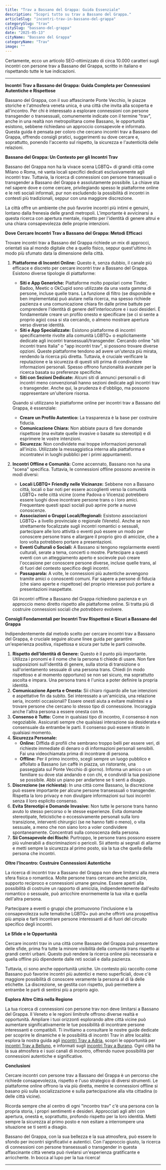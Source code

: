 ```yaml
---
title: "Trav a Bassano del Grappa: Guida Essenziale"
description: "Scopri tutto su trav a Bassano del Grappa."
articleSlug: "incontri-trav-in-bassano-del-grappa" 
categorySlug: "trav"
citySlug: "bassano-del-grappa"
date: "2025-05-13"
cityName: "Bassano del Grappa"
categoryName: "Trav"
image: ""
---
```


Certamente, ecco un articolo SEO-ottimizzato di circa 10.000 caratteri sugli incontri con persone trav a Bassano del Grappa, scritto in italiano e rispettando tutte le tue indicazioni.

---

**Incontri Trav a Bassano del Grappa: Guida Completa per Connessioni Autentiche e Rispettose**

Bassano del Grappa, con il suo affascinante Ponte Vecchio, le piazze storiche e l'atmosfera veneta unica, è una città che invita alla scoperta e all'incontro. Per chi è interessato a esplorare connessioni con persone transgender o transessuali, comunemente indicate con il termine "trav", anche in una realtà non metropolitana come Bassano, le opportunità esistono, sebbene richiedano un approccio consapevole e informato. Questa guida è pensata per coloro che cercano incontri trav a Bassano del Grappa, offrendo consigli pratici, suggerimenti su dove cercare e, soprattutto, ponendo l'accento sul rispetto, la sicurezza e l'autenticità delle relazioni.

**Bassano del Grappa: Un Contesto per gli Incontri Trav**

Bassano del Grappa non ha la vivace scena LGBTQ+ di grandi città come Milano o Roma, né vanta locali specifici dedicati esclusivamente agli incontri trav. Tuttavia, la ricerca di connessioni con persone transessuali o transgender a Bassano del Grappa è assolutamente possibile. La chiave sta nel sapere dove e come cercare, privilegiando spesso le piattaforme online e le reti sociali informali, pur non escludendo la possibilità di incontri in contesti più tradizionali, seppur con una maggiore discrezione.

La città offre un ambiente che può favorire incontri più intimi e genuini, lontano dalla frenesia delle grandi metropoli. L'importante è avvicinarsi a questa ricerca con apertura mentale, rispetto per l'identità di genere altrui e una chiara consapevolezza delle proprie intenzioni.

**Dove Cercare Incontri Trav a Bassano del Grappa: Metodi Efficaci**

Trovare incontri trav a Bassano del Grappa richiede un mix di approcci, orientati sia al mondo digitale che a quello fisico, seppur quest'ultimo in modo più sfumato data la dimensione della città.

1.  **Piattaforme di Incontri Online:**
    Questo è, senza dubbio, il canale più efficace e discreto per cercare incontri trav a Bassano del Grappa. Esistono diverse tipologie di piattaforme:
    *   **Siti e App Generiche:** Piattaforme molto popolari come Tinder, Badoo, Meetic o OkCupid sono utilizzate da una vasta gamma di persone, incluse quelle trans. La funzione di filtro (se disponibile e ben implementata) può aiutare nella ricerca, ma spesso richiede pazienza e una comunicazione chiara fin dalle prime battute per comprendere l'identità di genere dell'interlocutore e i suoi desideri. È fondamentale creare un profilo onesto e specificare (se ci si sente a proprio agio) cosa si sta cercando, o almeno mostrare apertura verso diverse identità.
    *   **Siti e App Specializzate:** Esistono piattaforme di incontri specificamente rivolte alla comunità LGBTQ+ o esplicitamente dedicate agli incontri transessuali/transgender. Cercando online "siti incontri trans Italia" o "app incontri trav", si possono trovare diverse opzioni. Queste piattaforme tendono ad avere un'utenza più mirata, rendendo la ricerca più diretta. Tuttavia, è cruciale verificare la reputazione e la sicurezza di questi siti prima di condividere informazioni personali. Spesso offrono funzionalità avanzate per la ricerca basata su preferenze specifiche.
    *   **Siti con Sezioni Dedicate:** Alcuni siti di annunci personali o di incontri meno convenzionali hanno sezioni dedicate agli incontri trav o transgender. Anche qui, la prudenza è d'obbligo, ma possono rappresentare un'ulteriore risorsa.

    Quando si utilizzano le piattaforme online per incontri trav a Bassano del Grappa, è essenziale:
    *   **Creare un Profilo Autentico:** La trasparenza è la base per costruire fiducia.
    *   **Comunicazione Chiara:** Non abbiate paura di fare domande rispettose (ma evitate quelle invasive o basate su stereotipi) e di esprimere le vostre intenzioni.
    *   **Sicurezza:** Non condividete mai troppe informazioni personali all'inizio. Utilizzate la messaggistica interna alla piattaforma e incontratevi in luoghi pubblici per i primi appuntamenti.

2.  **Incontri Offline e Comunità:**
    Come accennato, Bassano non ha una "scena" specifica. Tuttavia, le connessioni offline possono avvenire in modi diversi:
    *   **Locali LGBTQ+ Friendly nelle Vicinanze:** Sebbene non a Bassano città, locali o bar noti per essere accoglienti verso la comunità LGBTQ+ nelle città vicine (come Padova o Vicenza) potrebbero essere luoghi dove incontrare persone trans o i loro amici. Frequentare questi spazi sociali può aprire porte a nuove conoscenze.
    *   **Associazioni o Gruppi Locali/Regionali:** Esistono associazioni LGBTQ+ a livello provinciale o regionale (Veneto). Anche se non strettamente focalizzate sugli incontri romantici o sessuali, partecipare alle loro attività o eventi può essere un modo per conoscere persone trans e allargare il proprio giro di amicizie, che a loro volta potrebbero portare a presentazioni.
    *   **Eventi Culturali o Sociali:** A Bassano si tengono regolarmente eventi culturali, serate a tema, concerti o mostre. Partecipare a questi eventi con un atteggiamento aperto e socievole può creare l'occasione per conoscere persone diverse, incluse quelle trans, al di fuori del contesto specifico degli incontri.
    *   **Passaparola:** A volte, le connessioni più autentiche avvengono tramite amici o conoscenti comuni. Far sapere a persone di fiducia (che siano aperte e rispettose) del proprio interesse può portare a presentazioni inaspettate.

    Gli incontri offline a Bassano del Grappa richiedono pazienza e un approccio meno diretto rispetto alle piattaforme online. Si tratta più di costruire connessioni sociali che *potrebbero* evolvere.

**Consigli Fondamentali per Incontri Trav Rispettosi e Sicuri a Bassano del Grappa**

Indipendentemente dal metodo scelto per cercare incontri trav a Bassano del Grappa, è cruciale seguire alcune linee guida per garantire un'esperienza positiva, rispettosa e sicura per tutte le parti coinvolte.

1.  **Rispetto dell'Identità di Genere:** Questo è il punto più importante. Utilizza i pronomi e il nome che la persona ti chiede di usare. Non fare supposizioni sull'identità di genere, sulla storia di transizione o sull'orientamento sessuale di una persona trans. Chiedi (in modo rispettoso e al momento opportuno) se non sei sicuro, ma soprattutto ascolta e impara. Una persona trans è l'unica a poter definire la propria identità.
2.  **Comunicazione Aperta e Onesta:** Sii chiaro riguardo alle tue intenzioni e aspettative fin da subito. Sei interessato a un'amicizia, una relazione seria, incontri occasionali? Essere onesti aiuta a evitare malintesi e a trovare persone che cercano lo stesso tipo di connessione. Incoraggia anche l'altra persona a essere onesta con te.
3.  **Consenso è Tutto:** Come in qualsiasi tipo di incontro, il consenso è non negoziabile. Assicurati sempre che qualsiasi interazione sia desiderata e consensuale da entrambe le parti. Il consenso può essere ritirato in qualsiasi momento.
4.  **Sicurezza Personale:**
    *   **Online:** Diffida di profili che sembrano troppo belli per essere veri, di richieste immediate di denaro o di informazioni personali sensibili. Fai una videochiamata prima di incontrare di persona.
    *   **Offline:** Per il primo incontro, scegli sempre un luogo pubblico e affollato a Bassano (un caffè in piazza, un ristorante, una passeggiata sul Ponte Vecchio di giorno). Informa un amico o un familiare su dove stai andando e con chi, e condividi la tua posizione se possibile. Abbi un piano per andartene se ti senti a disagio.
5.  **Discrezione (se richiesta):** In una città come Bassano, la discrezione può essere importante per alcune persone transessuali o transgender. Rispetta la loro privacy e non divulgare informazioni sui tuoi incontri senza il loro esplicito consenso.
6.  **Evita Stereotipi e Domande Invasive:** Non tutte le persone trans hanno avuto lo stesso percorso o le stesse esperienze. Evita domande stereotipate, feticistiche o eccessivamente personali sulla loro transizione, interventi chirurgici (se ne hanno fatti o meno), o vita sessuale, a meno che non siano loro a voler condividere spontaneamente. Concentrati sulla conoscenza della persona.
7.  **Sii Consapevole dei Rischi:** Purtroppo, le persone trans possono essere più vulnerabili a discriminazioni o pericoli. Sii attento ai segnali di allarme e metti sempre la sicurezza al primo posto, sia la tua che quella della persona che incontri.

**Oltre l'Incontro: Costruire Connessioni Autentiche**

La ricerca di incontri trav a Bassano del Grappa non deve limitarsi alla mera sfera fisica o romantica. Molte persone trans cercano anche amicizie, supporto reciproco e connessioni umane genuine. Essere aperti alla possibilità di costruire un rapporto di amicizia, indipendentemente dall'esito romantico o sessuale, può arricchire enormemente la tua vita e quella dell'altra persona.

Partecipare a eventi o gruppi che promuovono l'inclusione e la consapevolezza sulle tematiche LGBTQ+ può anche offrirti una prospettiva più ampia e farti incontrare persone interessanti al di fuori del circuito specifico degli incontri.

**Le Sfide e le Opportunità**

Cercare incontri trav in una città come Bassano del Grappa può presentare delle sfide, prima fra tutte la minore visibilità della comunità trans rispetto ai grandi centri urbani. Questo può rendere la ricerca online più necessaria e quella offline più dipendente dalle reti sociali e dalla pazienza.

Tuttavia, ci sono anche opportunità uniche. Un contesto più raccolto come Bassano può favorire incontri più autentici e meno superficiali, dove c'è maggiore possibilità di conoscere veramente la persona al di là delle etichette. La discrezione, se gestita con rispetto, può permettere a entrambe le parti di sentirsi più a proprio agio.

**Esplora Altre Città nella Regione**

La tua ricerca di connessioni con persone trav non deve limitarsi a Bassano del Grappa. Il Veneto e le regioni limitrofe offrono diverse realtà e opportunità. Ampliare i tuoi orizzonti esplorando altre città vicine può aumentare significativamente le tue possibilità di incontrare persone interessanti e compatibili. Ti invitiamo a consultare le nostre guide dedicate per scoprire le dinamiche e le possibilità di incontri Trav in altre località: esplora la nostra guida agli [incontri Trav a Adria](/adria/trav/incontri-trav-in-adria), scopri le opportunità per [incontri Trav a Belluno](/belluno/trav/incontri-trav-in-belluno), e informati sugli [incontri Trav a Burano](/burano/trav/incontri-trav-in-burano). Ogni città ha la sua atmosfera e i suoi canali di incontro, offrendo nuove possibilità per connessioni autentiche e significative.

**Conclusioni**

Cercare incontri con persone trav a Bassano del Grappa è un percorso che richiede consapevolezza, rispetto e l'uso strategico di diversi strumenti. Le piattaforme online offrono la via più diretta, mentre le connessioni offline si basano più sulla socializzazione e sulla partecipazione alla vita cittadina (o delle città vicine).

Ricorda sempre che al centro di ogni "incontro trav" c'è una persona con la propria storia, i propri sentimenti e desideri. Approcciati agli altri con apertura, onestà e, soprattutto, profondo rispetto per la loro identità. Metti sempre la sicurezza al primo posto e non esitare a interrompere una situazione se ti senti a disagio.

Bassano del Grappa, con la sua bellezza e la sua atmosfera, può essere lo sfondo per incontri significativi e autentici. Con l'approccio giusto, la ricerca di connessioni con persone transessuali o transgender in questa affascinante città veneta può rivelarsi un'esperienza gratificante e arricchente. In bocca al lupo per la tua ricerca!

---
